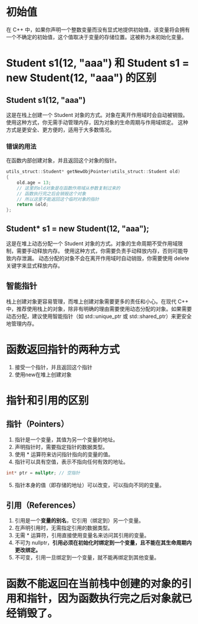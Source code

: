 # 初始值

在 C++ 中，如果你声明一个整数变量而没有显式地提供初始值，该变量将会拥有一个不确定的初始值，这个值取决于变量的存储位置。这被称为未初始化变量。

# Student s1(12, "aaa") 和 Student s1 = new Student(12, "aaa") 的区别

## Student s1(12, "aaa")

这是在栈上创建一个 Student 对象的方式。对象在离开作用域时会自动被销毁。
使用这种方式，你无需手动管理内存，因为对象的生命周期与作用域绑定。
这种方式是更安全、更方便的，适用于大多数情况。

### 错误的用法

在函数内部创建对象，并且返回这个对象的指针。

```c++
utils_struct::Student* getNewObjPointer(utils_struct::Student old)
{
    old.age = 13;
    // 这里的old对象是在函数作用域从参数复制过来的
    // 函数执行完之后会销毁这个对象
    // 所以这里不能返回这个临时对象的指针
    return &old;
};
```

## Student\* s1 = new Student(12, "aaa");

这是在堆上动态分配一个 Student 对象的方式。对象的生命周期不受作用域限制，需要手动释放内存。
使用这种方式，你需要负责手动释放内存，否则可能导致内存泄漏。
动态分配的对象不会在离开作用域时自动销毁，你需要使用 delete 关键字来显式释放内存。

## 智能指针

栈上创建对象更容易管理，而堆上创建对象需要更多的责任和小心。在现代 C++ 中，推荐使用栈上的对象，除非有明确的理由需要使用动态分配的对象。如果需要动态分配，建议使用智能指针（如 std::unique_ptr 或 std::shared_ptr）来更安全地管理内存。


# 函数返回指针的两种方式
1. 接受一个指针，并且返回这个指针
2. 使用new在堆上创建对象


# 指针和引用的区别
## 指针（Pointers）
1. 指针是一个变量，其值为另一个变量的地址。
2. 声明指针时，需要指定指针的数据类型。
3. 使用 * 运算符来访问指针指向的变量的值。
4. 指针可以具有空值，表示不指向任何有效的地址。
```c++
int* ptr = nullptr; // 空指针
```
5. 指针本身的值（即存储的地址）可以改变，可以指向不同的变量。

## 引用（References）
1. 引用是一个**变量的别名**，它引用（绑定到）另一个变量。
2. 在声明引用时，无需指定引用的数据类型。
3. 无需 * 运算符，引用直接使用变量名来访问其引用的变量。
4. 不可为 nullptr，**引用必须在初始化时绑定到一个变量，且不能在其生命周期内更改绑定。**
5. 不可变，引用一旦绑定到一个变量，就不能再绑定到其他变量。

# 函数不能返回在当前栈中创建的对象的引用和指针，因为函数执行完之后对象就已经销毁了。

